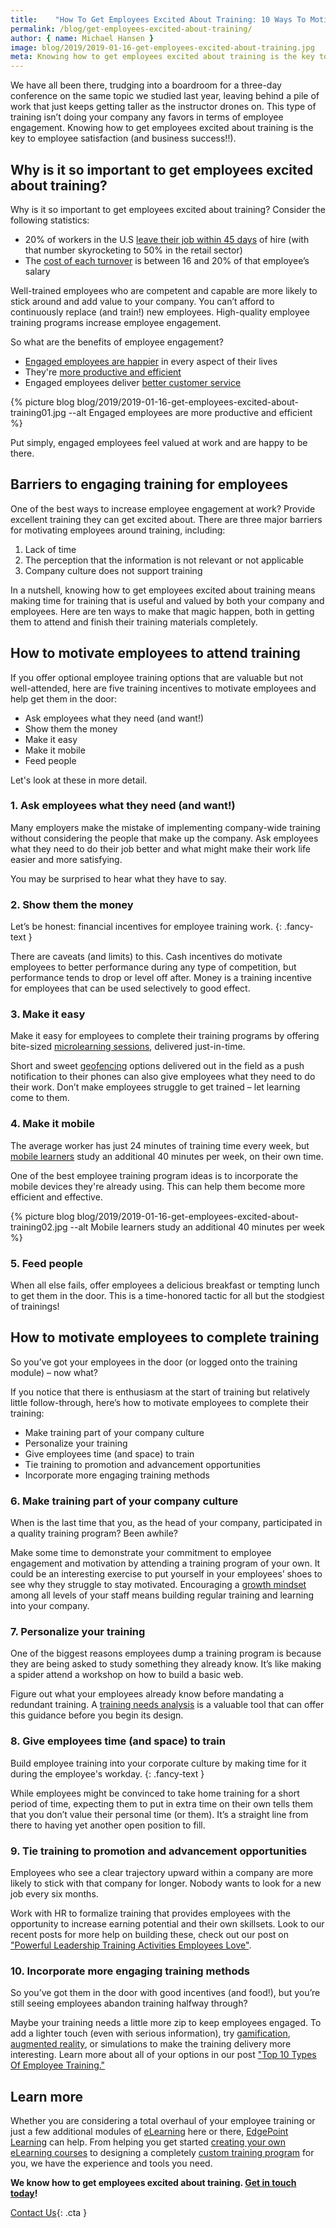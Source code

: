 ```yaml
---
title:    "How To Get Employees Excited About Training: 10 Ways To Motivate Them"
permalink: /blog/get-employees-excited-about-training/
author: { name: Michael Hansen }
image: blog/2019/2019-01-16-get-employees-excited-about-training.jpg
meta: Knowing how to get employees excited about training is the key to improving employee satisfaction (and business success!). Here's how to motivate them.
---
```


We have all been there, trudging into a boardroom for a three-day conference on the same topic we studied last year, leaving behind a pile of work that just keeps getting taller as the instructor drones on. This type of training isn’t doing your company any favors in terms of employee engagement. Knowing how to get employees excited about training is the key to employee satisfaction (and business success!!).

## Why is it so important to get employees excited about training?

Why is it so important to get employees excited about training? Consider the following statistics:

* 20% of workers in the U.S [leave their job within 45 days](https://www.bls.gov/news.release/jolts.nr0.htm) of hire (with that number skyrocketing to 50% in the retail sector)
* The [cost of each turnover](http://www.recruiteze.com/cost-hire-new-employee/) is between 16 and 20% of that employee’s salary

Well-trained employees who are competent and capable are more likely to stick around and add value to your company. You can’t afford to continuously replace (and train!) new employees. High-quality employee training programs increase employee engagement.

So what are the benefits of employee engagement?

* [Engaged employees are happier](https://www.gallup.com/workplace/236483/enhances-benefits-employee-engagement.aspx) in every aspect of their lives
* They're [more productive and efficient](https://www.gallup.com/workplace/329705/worried-compliance-risk-culture-best-defense.aspx)
* Engaged employees deliver [better customer service](https://www.forbes.com/sites/christinecomaford/2017/07/08/the-surprising-link-between-customer-experience-and-employee-engagement/#2b2aab0cb512)

{% picture blog blog/2019/2019-01-16-get-employees-excited-about-training01.jpg --alt Engaged employees are more productive and efficient %}

Put simply, engaged employees feel valued at work and are happy to be there.

## Barriers to engaging training for employees

One of the best ways to increase employee engagement at work? Provide excellent training they can get excited about. There are three major barriers for motivating employees around training, including:

1. Lack of time
2. The perception that the information is not relevant or not applicable
3. Company culture does not support training

In a nutshell, knowing how to get employees excited about training means making time for training that is useful and valued by both your company and employees. Here are ten ways to make that magic happen, both in getting them to attend and finish their training materials completely.

## How to motivate employees to attend training

If you offer optional employee training options that are valuable but not well-attended, here are five training incentives to motivate employees and help get them in the door:

* Ask employees what they need (and want!)
* Show them the money
* Make it easy
* Make it mobile
* Feed people 

Let's look at these in more detail. 

### 1. Ask employees what they need (and want!)

Many employers make the mistake of implementing company-wide training without considering the people that make up the company.
Ask employees what they need to do their job better and what might make their work life easier and more satisfying. 

You may be surprised to hear what they have to say.

### 2. Show them the money

Let’s be honest: financial incentives for employee training work.
{: .fancy-text }

There are caveats (and limits) to this. Cash incentives do motivate employees to better performance during any type of competition, but performance tends to drop or level off after. Money is a training incentive for employees that can be used selectively to good effect.

### 3. Make it easy

Make it easy for employees to complete their training programs by offering bite-sized [microlearning sessions](/blog/types-of-microlearning/), delivered just-in-time.

Short and sweet [geofencing](/blog/geofencing/) options delivered out in the field as a push notification to their phones can also give employees what they need to do their work. Don’t make employees struggle to get trained – let learning come to them.

### 4. Make it mobile

The average worker has just 24 minutes of training time every week, but [mobile learners](/blog/what-is-mlearning/) study an additional 40 minutes per week, on their own time.

One of the best employee training program ideas is to incorporate the mobile devices they're already using. This can help them become more efficient and effective.

{% picture blog blog/2019/2019-01-16-get-employees-excited-about-training02.jpg --alt Mobile learners study an additional 40 minutes per week %}

### 5. Feed people

When all else fails, offer employees a delicious breakfast or tempting lunch to get them in the door. This is a time-honored tactic for all but the stodgiest of trainings!

## How to motivate employees to complete training

So you’ve got your employees in the door (or logged onto the training module) – now what?

If you notice that there is enthusiasm at the start of training but relatively little follow-through, here’s how to motivate employees to complete their training:

* Make training part of your company culture
* Personalize your training
* Give employees time (and space) to train
* Tie training to promotion and advancement opportunities
* Incorporate more engaging training methods

### 6. Make training part of your company culture

When is the last time that you, as the head of your company, participated in a quality training program? Been awhile?

Make some time to demonstrate your commitment to employee engagement and motivation by attending a training program of your own. It could be an interesting exercise to put yourself in your employees’ shoes to see why they struggle to stay motivated. Encouraging a [growth mindset](https://bigthink.com/plus/how-a-growth-mindset-leads-to-innovation-engagement/) among all levels of your staff means building regular training and learning into your company.

### 7. Personalize your training

One of the biggest reasons employees dump a training program is because they are being asked to study something they already know. It’s like making a spider attend a workshop on how to build a basic web.

Figure out what your employees already know before mandating a redundant training. A [training needs analysis](/blog/training-needs-analysis/) is a valuable tool that can offer this guidance before you begin its design.

### 8. Give employees time (and space) to train

Build employee training into your corporate culture by making time for it during the employee's workday.
{: .fancy-text }

While employees might be convinced to take home training for a short period of time, expecting them to put in extra time on their own tells them that you don’t value their personal time (or them). It’s a straight line from there to having yet another open position to fill.

### 9. Tie training to promotion and advancement opportunities

Employees who see a clear trajectory upward within a company are more likely to stick with that company for longer. Nobody wants to look for a new job every six months.

Work with HR to formalize training that provides employees with the opportunity to increase earning potential and their own skillsets. Look to our recent posts for more help on building these, check out our post on ["Powerful Leadership Training Activities Employees Love"](/blog/leadership-training-activities-for-employees/).

### 10. Incorporate more engaging training methods

So you’ve got them in the door with good incentives (and food!), but you’re still seeing employees abandon training halfway through?

Maybe your training needs a little more zip to keep employees engaged. To add a lighter touch (even with serious information), try [gamification](/blog/gamification-in-elearning/), [augmented reality](/blog/future-of-augmented-reality/), or simulations to make the training delivery more interesting. Learn more about all of your options in our post ["Top 10 Types Of Employee Training."](/blog/top-10-types-of-employee-training/)

## Learn more

Whether you are considering a total overhaul of your employee training or just a few additional modules of [eLearning](/blog/advantages-of-elearning/) here or there, [EdgePoint Learning](/) can help. From helping you get started [creating your own eLearning courses](/blog/how-to-create-your-custom-elearning-course-with-25-free-tools/) to designing a completely [custom training program](/custom-employee-training/) for you, we have the experience and tools you need.

<strong>We know how to get employees excited about training. [Get in touch today](/contact/)!</strong>

[Contact Us](/contact/ ){: .cta }